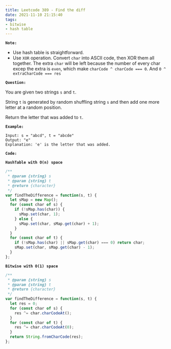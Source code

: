 ```yaml
---
title: Leetcode 389 - Find the diff
date: 2021-11-10 21:15:40
tags:
- bitwise
- hash table
---
```

**`Note:`**
- Use hash table is straightforward.
- Use `XOR` operation. Convert `char` into ASCII code, then XOR them all together. The extra `char` will be left because the number of every char excep the extra is `even`, which make `charCode ^ charCode === 0`. And `0 ^ extraCharCode === res`

**`Question:`**

You are given two strings `s` and `t`.

String `t` is generated by random shuffling string `s` and then add one more letter at a random position.

Return the letter that was added to `t`.

**`Example:`**
```
Input: s = "abcd", t = "abcde"
Output: "e"
Explanation: 'e' is the letter that was added.
```

**`Code:`**

**`HashTable with O(n) space`**
```javascript
/**
 * @param {string} s
 * @param {string} t
 * @return {character}
 */
var findTheDifference = function(s, t) {
  let sMap = new Map();
  for (const char of s) {
    if (!sMap.has(char)) {
      sMap.set(char, 1);
    } else {
      sMap.set(char, sMap.get(char) + 1);
    }
  }
  for (const char of t) {
    if (!sMap.has(char) || sMap.get(char) === 0) return char;
    sMap.set(char, sMap.get(char) - 1);
  }
};
```

**`Bitwise with O(1) space`**
```javascript
/**
 * @param {string} s
 * @param {string} t
 * @return {character}
 */
var findTheDifference = function(s, t) {
  let res = 0;
  for (const char of s) {
    res ^= char.charCodeAt();
  }
  for (const char of t) {
    res ^= char.charCodeAt(0);
  }
  return String.fromCharCode(res);
};
```